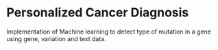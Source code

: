 # Personalized Cancer Diagnosis
 Implementation of  Machine learning to detect type of mutation in a gene using gene, variation and text data.

